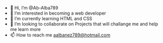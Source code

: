 - 👋 Hi, I’m @Ab-Alba789
- 👀 I’m interested in becoming a web developer
- 🌱 I’m currently learning HTML and CSS
- 💞️ I’m looking to collaborate on Projects that will challange me and help me learn more
- 📫 How to reach me aalbanez789@hotmail.com

<!---
Ab-Alba789/Ab-Alba789 is a ✨ special ✨ repository because its `README.md` (this file) appears on your GitHub profile.
You can click the Preview link to take a look at your changes.
--->
